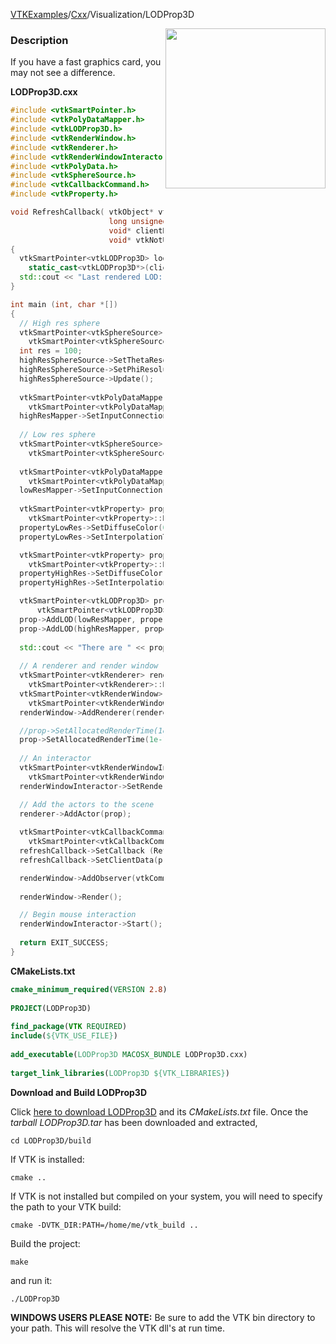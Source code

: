 [VTKExamples](/home/)/[Cxx](/Cxx)/Visualization/LODProp3D

<img align="right" src="https://github.com/lorensen/VTKExamples/blob/gh-pages/Testing/Baseline/Visualization/TestLODProp3D.png?raw=true" width="256" />

### Description
If you have a fast graphics card, you may not see a difference.

**LODProp3D.cxx**
```c++
#include <vtkSmartPointer.h>
#include <vtkPolyDataMapper.h>
#include <vtkLODProp3D.h>
#include <vtkRenderWindow.h>
#include <vtkRenderer.h>
#include <vtkRenderWindowInteractor.h>
#include <vtkPolyData.h>
#include <vtkSphereSource.h>
#include <vtkCallbackCommand.h>
#include <vtkProperty.h>

void RefreshCallback( vtkObject* vtkNotUsed(caller),
                      long unsigned int vtkNotUsed(eventId),
                      void* clientData,
                      void* vtkNotUsed(callData) )
{
  vtkSmartPointer<vtkLODProp3D> lodProp = 
    static_cast<vtkLODProp3D*>(clientData);
  std::cout << "Last rendered LOD: " << lodProp->GetLastRenderedLODID() << std::endl;
}

int main (int, char *[])
{
  // High res sphere
  vtkSmartPointer<vtkSphereSource> highResSphereSource = 
    vtkSmartPointer<vtkSphereSource>::New();
  int res = 100;
  highResSphereSource->SetThetaResolution(res);
  highResSphereSource->SetPhiResolution(res);
  highResSphereSource->Update();
  
  vtkSmartPointer<vtkPolyDataMapper> highResMapper = 
    vtkSmartPointer<vtkPolyDataMapper>::New();
  highResMapper->SetInputConnection(highResSphereSource->GetOutputPort());
  
  // Low res sphere
  vtkSmartPointer<vtkSphereSource> lowResSphereSource = 
    vtkSmartPointer<vtkSphereSource>::New();
    
  vtkSmartPointer<vtkPolyDataMapper> lowResMapper = 
    vtkSmartPointer<vtkPolyDataMapper>::New();
  lowResMapper->SetInputConnection(lowResSphereSource->GetOutputPort());
  
  vtkSmartPointer<vtkProperty> propertyLowRes = 
    vtkSmartPointer<vtkProperty>::New();
  propertyLowRes->SetDiffuseColor(0.89, 0.81, 0.34);
  propertyLowRes->SetInterpolationToFlat();

  vtkSmartPointer<vtkProperty> propertyHighRes = 
    vtkSmartPointer<vtkProperty>::New();
  propertyHighRes->SetDiffuseColor(1.0, 0.3882, 0.2784);
  propertyHighRes->SetInterpolationToFlat();

  vtkSmartPointer<vtkLODProp3D> prop = 
      vtkSmartPointer<vtkLODProp3D>::New();
  prop->AddLOD(lowResMapper, propertyLowRes, 0.0);
  prop->AddLOD(highResMapper, propertyHighRes, 0.0);
  
  std::cout << "There are " << prop->GetNumberOfLODs() << " LODs" << std::endl;
    
  // A renderer and render window
  vtkSmartPointer<vtkRenderer> renderer = 
    vtkSmartPointer<vtkRenderer>::New();
  vtkSmartPointer<vtkRenderWindow> renderWindow = 
    vtkSmartPointer<vtkRenderWindow>::New();
  renderWindow->AddRenderer(renderer);

  //prop->SetAllocatedRenderTime(1e-6,renderer);
  prop->SetAllocatedRenderTime(1e-10,renderer);
      
  // An interactor
  vtkSmartPointer<vtkRenderWindowInteractor> renderWindowInteractor = 
    vtkSmartPointer<vtkRenderWindowInteractor>::New();
  renderWindowInteractor->SetRenderWindow(renderWindow);

  // Add the actors to the scene
  renderer->AddActor(prop);
  
  vtkSmartPointer<vtkCallbackCommand> refreshCallback =
    vtkSmartPointer<vtkCallbackCommand>::New();
  refreshCallback->SetCallback (RefreshCallback);
  refreshCallback->SetClientData(prop);

  renderWindow->AddObserver(vtkCommand::ModifiedEvent,refreshCallback);
  
  renderWindow->Render();

  // Begin mouse interaction
  renderWindowInteractor->Start();
  
  return EXIT_SUCCESS;
}
```
**CMakeLists.txt**
```cmake
cmake_minimum_required(VERSION 2.8)
 
PROJECT(LODProp3D)
 
find_package(VTK REQUIRED)
include(${VTK_USE_FILE})
 
add_executable(LODProp3D MACOSX_BUNDLE LODProp3D.cxx)
 
target_link_libraries(LODProp3D ${VTK_LIBRARIES})
```

**Download and Build LODProp3D**

Click [here to download LODProp3D](https://github.com/lorensen/VTKWikiExamplesTarballs/raw/master/LODProp3D.tar) and its *CMakeLists.txt* file.
Once the *tarball LODProp3D.tar* has been downloaded and extracted,
```
cd LODProp3D/build 
```
If VTK is installed:
```
cmake ..
```
If VTK is not installed but compiled on your system, you will need to specify the path to your VTK build:
```
cmake -DVTK_DIR:PATH=/home/me/vtk_build ..
```
Build the project:
```
make
```
and run it:
```
./LODProp3D
```
**WINDOWS USERS PLEASE NOTE:** Be sure to add the VTK bin directory to your path. This will resolve the VTK dll's at run time.

